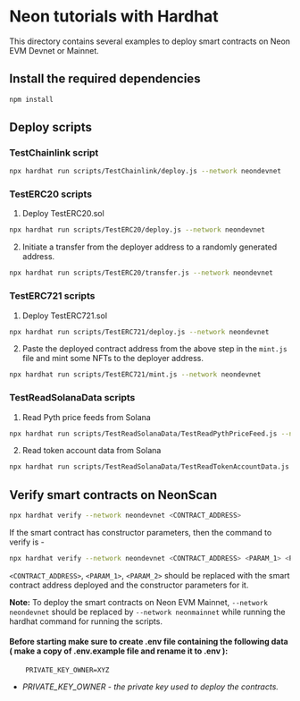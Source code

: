 # Neon tutorials with Hardhat

This directory contains several examples to deploy smart contracts on Neon EVM Devnet or Mainnet.

## Install the required dependencies

```sh
npm install
```

## Deploy scripts

### TestChainlink script

```sh
npx hardhat run scripts/TestChainlink/deploy.js --network neondevnet
```

### TestERC20 scripts

1. Deploy TestERC20.sol

```sh
npx hardhat run scripts/TestERC20/deploy.js --network neondevnet
```

2. Initiate a transfer from the deployer address to a randomly generated address.

```sh
npx hardhat run scripts/TestERC20/transfer.js --network neondevnet
```

### TestERC721 scripts

1. Deploy TestERC721.sol

```sh
npx hardhat run scripts/TestERC721/deploy.js --network neondevnet
```

2. Paste the deployed contract address from the above step in the `mint.js` file and mint some NFTs to the deployer address.

```sh
npx hardhat run scripts/TestERC721/mint.js --network neondevnet
```

### TestReadSolanaData scripts

1. Read Pyth price feeds from Solana

```sh
npx hardhat run scripts/TestReadSolanaData/TestReadPythPriceFeed.js --network neondevnet
```

2. Read token account data from Solana

```sh
npx hardhat run scripts/TestReadSolanaData/TestReadTokenAccountData.js --network neondevnet
```

## Verify smart contracts on NeonScan

```sh
npx hardhat verify --network neondevnet <CONTRACT_ADDRESS>
```

If the smart contract has constructor parameters, then the command to verify is -

```sh
npx hardhat verify --network neondevnet <CONTRACT_ADDRESS> <PARAM_1> <PARAM_2>
```

`<CONTRACT_ADDRESS>`, `<PARAM_1>`, `<PARAM_2>` should be replaced with the smart contract address deployed and the constructor parameters for it.

**Note:** To deploy the smart contracts on Neon EVM Mainnet, `--network neondevnet` should be replaced by `--network neonmainnet` while running the hardhat command for running the scripts.

#### Before starting make sure to create .env file containing the following data ( make a copy of .env.example file and rename it to .env ):

```
    PRIVATE_KEY_OWNER=XYZ
```

- _PRIVATE_KEY_OWNER - the private key used to deploy the contracts._
